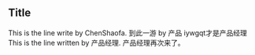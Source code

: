 ## Title

This is the line write by ChenShaofa.
到此一游 by 产品
iywgqt才是产品经理
This is the line written by 产品经理.
产品经理再次来了。

